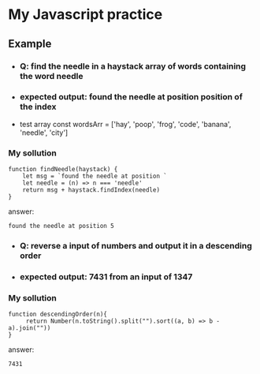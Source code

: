 # My Javascript practice

## Example 

- ### Q: find the needle in a haystack array of words containing the word needle
- ### expected output: found the needle at position **position of the index**

- test array const wordsArr = ['hay', 'poop', 'frog', 'code', 'banana', 'needle', 'city']

### My sollution

```
function findNeedle(haystack) {
    let msg = `found the needle at position `
    let needle = (n) => n === 'needle'
    return msg + haystack.findIndex(needle)
}

```

answer: 

```
found the needle at position 5

```

- ### Q: reverse a input of numbers and output it in a descending order

- ### expected output: 7431 from an input of 1347

### My sollution

```
function descendingOrder(n){
     return Number(n.toString().split("").sort((a, b) => b - a).join(""))
}

```
answer: 

```
7431

```